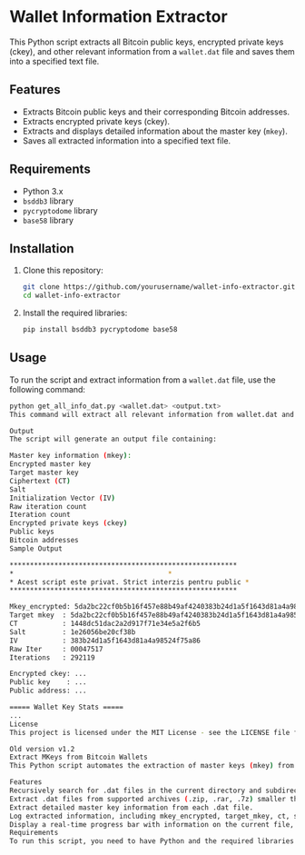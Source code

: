 # Wallet Information Extractor

This Python script extracts all Bitcoin public keys, encrypted private keys (ckey), and other relevant information from a `wallet.dat` file and saves them into a specified text file.

## Features

- Extracts Bitcoin public keys and their corresponding Bitcoin addresses.
- Extracts encrypted private keys (ckey).
- Extracts and displays detailed information about the master key (`mkey`).
- Saves all extracted information into a specified text file.

## Requirements

- Python 3.x
- `bsddb3` library
- `pycryptodome` library
- `base58` library

## Installation

1. Clone this repository:

    ```bash
    git clone https://github.com/yourusername/wallet-info-extractor.git
    cd wallet-info-extractor
    ```

2. Install the required libraries:

    ```bash
    pip install bsddb3 pycryptodome base58
    ```

## Usage

To run the script and extract information from a `wallet.dat` file, use the following command:

```bash
python get_all_info_dat.py <wallet.dat> <output.txt>
This command will extract all relevant information from wallet.dat and save it into output.txt.

Output
The script will generate an output file containing:

Master key information (mkey):
Encrypted master key
Target master key
Ciphertext (CT)
Salt
Initialization Vector (IV)
Raw iteration count
Iteration count
Encrypted private keys (ckey)
Public keys
Bitcoin addresses
Sample Output

********************************************************
*                                      *
* Acest script este privat. Strict interzis pentru public *
********************************************************

Mkey_encrypted: 5da2bc22cf0b5b16f457e88b49af4240383b24d1a5f1643d81a4a98524f75a861448dc51dac2a2d917f71e34e5a2f6b5
Target mkey  : 5da2bc22cf0b5b16f457e88b49af4240383b24d1a5f1643d81a4a98524f75a861448dc51dac2a2d917f71e34e5a2f6b51e26056be20cf38b00047517
CT           : 1448dc51dac2a2d917f71e34e5a2f6b5
Salt         : 1e26056be20cf38b
IV           : 383b24d1a5f1643d81a4a98524f75a86
Raw Iter     : 00047517
Iterations   : 292119

Encrypted ckey: ...
Public key    : ...
Public address: ...

===== Wallet Key Stats =====
...
License
This project is licensed under the MIT License - see the LICENSE file for details.

Old version v1.2
Extract MKeys from Bitcoin Wallets
This Python script automates the extraction of master keys (mkey) from Bitcoin Core wallet files (.dat) and archives (.zip, .rar, .7z). It recursively searches the current directory and its subdirectories for these files, processes them, and logs the extracted information into a specified output file.

Features
Recursively search for .dat files in the current directory and subdirectories.
Extract .dat files from supported archives (.zip, .rar, .7z) smaller than 5 MB.
Extract detailed master key information from each .dat file.
Log extracted information, including mkey_encrypted, target_mkey, ct, salt, iv, rawi, and iter values, to an output file.
Display a real-time progress bar with information on the current file, directory, and processing speed.
Requirements
To run this script, you need to have Python and the required libraries installed. The necessary libraries are listed in the requirements.txt file.

